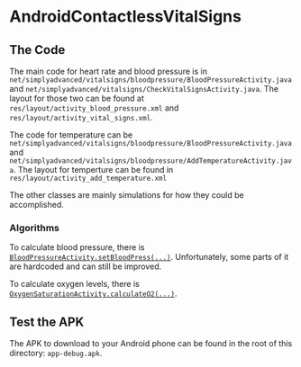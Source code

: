 # AndroidContactlessVitalSigns

## The Code
The main code for heart rate and blood pressure is in `net/simplyadvanced/vitalsigns/bloodpressure/BloodPressureActivity.java` and `net/simplyadvanced/vitalsigns/CheckVitalSignsActivity.java`. The layout for those two can be found at `res/layout/activity_blood_pressure.xml` and `res/layout/activity_vital_signs.xml`.

The code for temperature can be `net/simplyadvanced/vitalsigns/bloodpressure/BloodPressureActivity.java` and `net/simplyadvanced/vitalsigns/bloodpressure/AddTemperatureActivity.java`. The layout for temperture can be found in `res/layout/activity_add_temperature.xml`

The other classes are mainly simulations for how they could be accomplished.

### Algorithms

To calculate blood pressure, there is [`BloodPressureActivity.setBloodPress(...)`](https://github.com/danialgoodwin/android-app-contactless-vital-signs/blob/master/app/src/main/java/net/simplyadvanced/vitalsigns/bloodpressure/BloodPressureActivity.java#L152). Unfortunately, some parts of it are hardcoded and can still be improved.

To calculate oxygen levels, there is [`OxygenSaturationActivity.calculateO2(...)`](https://github.com/danialgoodwin/android-app-contactless-vital-signs/blob/master/app/src/main/java/net/simplyadvanced/vitalsigns/oxygensaturation/OxygenSaturationActivity.java#L30).


## Test the APK
The APK to download to your Android phone can be found in the root of this directory: `app-debug.apk`.
